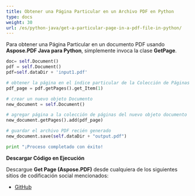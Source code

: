 ```yaml
---
title: Obtener una Página Particular en un Archivo PDF en Python
type: docs
weight: 30
url: /es/python-java/get-a-particular-page-in-a-pdf-file-in-python/
---
```


Para obtener una Página Particular en un documento PDF usando **Aspose.PDF Java para Python**, simplemente invoca la clase **GetPage**.

```python
doc= self.Document()
pdf = self.Document()
pdf=self.dataDir + 'input1.pdf'

# obtener la página en el índice particular de la Colección de Páginas
pdf_page = pdf.getPages().get_Item(1)

# crear un nuevo objeto Documento
new_document = self.Document()

# agregar página a la colección de páginas del nuevo objeto documento
new_document.getPages().add(pdf_page)

# guardar el archivo PDF recién generado
new_document.save(self.dataDir + "output.pdf")

print "¡Proceso completado con éxito!

```

**Descargar Código en Ejecución**

Descargue **Get Page (Aspose.PDF)** desde cualquiera de los siguientes sitios de codificación social mencionados:

- [GitHub](https://github.com/aspose-pdf/Aspose.PDF-for-Java/blob/master/Plugins/Aspose.PDF-for-Java_for_Python/test/WorkingWithPages/GetPage/GetPage.py)